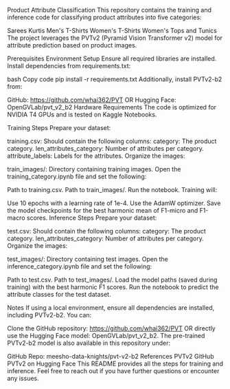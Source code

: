 Product Attribute Classification
This repository contains the training and inference code for classifying product attributes into five categories:

Sarees
Kurtis
Men's T-Shirts
Women's T-Shirts
Women's Tops and Tunics
The project leverages the PVTv2 (Pyramid Vision Transformer v2) model for attribute prediction based on product images.

Prerequisites
Environment Setup
Ensure all required libraries are installed. Install dependencies from requirements.txt:

bash
Copy code
pip install -r requirements.txt
Additionally, install PVTv2-b2 from:

GitHub: https://github.com/whai362/PVT
OR
Hugging Face: OpenGVLab/pvt_v2_b2
Hardware Requirements
The code is optimized for NVIDIA T4 GPUs and is tested on Kaggle Notebooks.

Training
Steps
Prepare your dataset:

training.csv: Should contain the following columns:
category: The product category.
len_attributes_category: Number of attributes per category.
attribute_labels: Labels for the attributes.
Organize the images:

train_images/: Directory containing training images.
Open the training_category.ipynb file and set the following:

Path to training.csv.
Path to train_images/.
Run the notebook. Training will:

Use 10 epochs with a learning rate of 1e-4.
Use the AdamW optimizer.
Save the model checkpoints for the best harmonic mean of F1-micro and F1-macro scores.
Inference
Steps
Prepare your dataset:

test.csv: Should contain the following columns:
category: The product category.
len_attributes_category: Number of attributes per category.
Organize the images:

test_images/: Directory containing test images.
Open the inference_category.ipynb file and set the following:

Path to test.csv.
Path to test_images/.
Load the model paths (saved during training) with the best harmonic F1 scores.
Run the notebook to predict the attribute classes for the test dataset.

Notes
If using a local environment, ensure all dependencies are installed, including PVTv2-b2. You can:

Clone the GitHub repository: https://github.com/whai362/PVT
OR directly use the Hugging Face model: OpenGVLab/pvt_v2_b2.
The pre-trained PVTv2-b2 model is also available in this repository under:

GitHub Repo: meesho-data-knights/pvt-v2-b2
References
PVTv2 GitHub
PVTv2 on Hugging Face
This README provides all the steps for training and inference. Feel free to reach out if you have further questions or encounter any issues.
